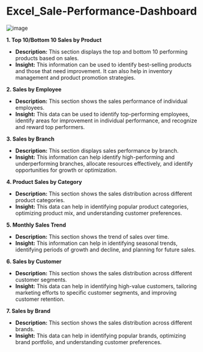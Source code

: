 # Excel_Sale-Performance-Dashboard
![image](https://github.com/user-attachments/assets/84a634df-2ca8-4878-9367-051604208549)


**1. Top 10/Bottom 10 Sales by Product**

* **Description:** This section displays the top and bottom 10 performing products based on sales.
* **Insight:** This information can be used to identify best-selling products and those that need improvement. It can also help in inventory management and product promotion strategies.

**2. Sales by Employee**

* **Description:** This section shows the sales performance of individual employees.
* **Insight:** This data can be used to identify top-performing employees, identify areas for improvement in individual performance, and recognize and reward top performers.

**3. Sales by Branch**

* **Description:** This section displays sales performance by branch.
* **Insight:** This information can help identify high-performing and underperforming branches, allocate resources effectively, and identify opportunities for growth or optimization.

**4. Product Sales by Category**

* **Description:** This section shows the sales distribution across different product categories.
* **Insight:** This data can help in identifying popular product categories, optimizing product mix, and understanding customer preferences.

**5. Monthly Sales Trend**

* **Description:** This section shows the trend of sales over time.
* **Insight:** This information can help in identifying seasonal trends, identifying periods of growth and decline, and planning for future sales.

**6. Sales by Customer**

* **Description:** This section shows the sales distribution across different customer segments.
* **Insight:** This data can help in identifying high-value customers, tailoring marketing efforts to specific customer segments, and improving customer retention.

**7. Sales by Brand**

* **Description:** This section shows the sales distribution across different brands.
* **Insight:** This data can help in identifying popular brands, optimizing brand portfolio, and understanding customer preferences.

